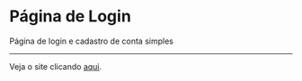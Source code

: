 # Página de Login
<p>Página de login e cadastro de conta simples<p/>
<hr/>
<p>Veja o site clicando <a href="https://gabrielveneza.github.io/Login-Page/">aqui<a/>.<p/>
